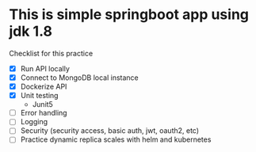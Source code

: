 # This is simple springboot app using jdk 1.8

Checklist for this practice

- [x] Run API locally
- [x] Connect to MongoDB local instance
- [x] Dockerize API
- [x] Unit testing
  - Junit5
- [ ] Error handling
- [ ] Logging
- [ ] Security (security access, basic auth, jwt, oauth2, etc)
- [ ] Practice dynamic replica scales with helm and kubernetes
